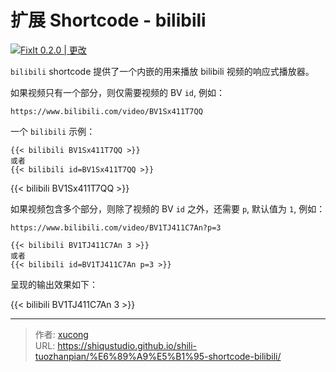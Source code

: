 # 扩展 Shortcode - bilibili


[![FixIt 0.2.0 | 更改](https://fixit.lruihao.cn/svg/version/0.2.0-changed.zh-cn.min.svg)](https://github.com/hugo-fixit/FixIt/releases/tag/v0.2.0)

`bilibili` shortcode 提供了一个内嵌的用来播放 bilibili 视频的响应式播放器。

<!--more-->

如果视频只有一个部分，则仅需要视频的 BV `id`, 例如：

```
https://www.bilibili.com/video/BV1Sx411T7QQ
```

一个 `bilibili` 示例：

```go-html-template
{{< bilibili BV1Sx411T7QQ >}}
或者
{{< bilibili id=BV1Sx411T7QQ >}}
```

{{< bilibili BV1Sx411T7QQ >}}

如果视频包含多个部分，则除了视频的 BV `id` 之外，还需要 `p`, 默认值为 `1`, 例如：

```
https://www.bilibili.com/video/BV1TJ411C7An?p=3
```

```go-html-template
{{< bilibili BV1TJ411C7An 3 >}}
或者
{{< bilibili id=BV1TJ411C7An p=3 >}}
```

呈现的输出效果如下：

{{< bilibili BV1TJ411C7An 3 >}}


---

> 作者: [xucong](https://shiqustudio.github.io/)  
> URL: https://shiqustudio.github.io/shili-tuozhanpian/%E6%89%A9%E5%B1%95-shortcode-bilibili/  

